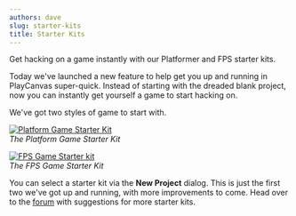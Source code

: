 ```yaml
---
authors: dave
slug: starter-kits
title: Starter Kits
---
```


Get hacking on a game instantly with our Platformer and FPS starter kits.

Today we've launched a new feature to help get you up and running in PlayCanvas super-quick. Instead of starting with the dreaded blank project, now you can instantly get yourself a game to start hacking on.

We've got two styles of game to start with.

[![Platform Game Starter Kit](/img/platformer_small.png)](/img/platformer_small.png)
<br />_The Platform Game Starter Kit_

[![FPS Game Starter kit](/img/fps_small.png)](/img/fps_small.png)
<br />_The FPS Game Starter Kit_

You can select a starter kit via the **New Project** dialog. This is just the first two we've got up and running, with more improvements to come. Head over to the [forum](https://forum.playcanvas.com) with suggestions for more starter kits.
